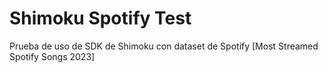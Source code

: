 # Shimoku Spotify Test
Prueba de uso de SDK de Shimoku con dataset de Spotify [Most Streamed Spotify Songs 2023]
